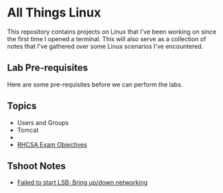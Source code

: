 
# All Things Linux 

This repository contains projects on Linux that I've been working on since the first time I opened a terminal. 
This will also serve as a collection of notes that I've gathered over some Linux scenarios I've encountered.

## Lab Pre-requisites

Here are some pre-requisites before we can perform the labs. 


## Topics

- Users and Groups
- Tomcat 
- 
- [RHCSA Exam Objectives](pages/01-linux-basics/RHCSA-Exam-objectives.md)


## Tshoot Notes 

- [Failed to start LSB: Bring up/down networking](pages/99-tshoot-notes/failed-to-start-lsb-up/down-networking.md)


